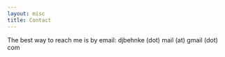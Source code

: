 ```yaml
---
layout: misc
title: Contact
---
```

The best way to reach me is by email: djbehnke (dot) mail (at) gmail (dot) com
